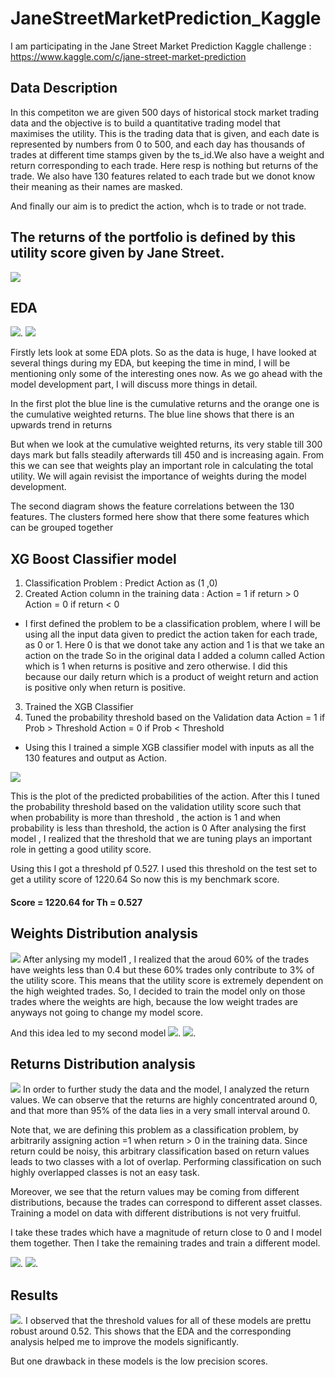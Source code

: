 # JaneStreetMarketPrediction_Kaggle
I am participating in the Jane Street Market Prediction Kaggle challenge : https://www.kaggle.com/c/jane-street-market-prediction

## Data Description 
In this competiton we are given 500 days of historical stock market trading data and the objective is to build a quantitative trading model that maximises the utility. This is the trading data that is given, and each date is represented by numbers from 0 to 500, and each day has thousands of trades at different time stamps given by the ts_id.We also have a weight and return corresponding to each trade. Here resp is nothing but returns of the trade. We also have 130 features related to each trade but we donot know their meaning as their names are masked. 

And finally our aim is to predict the action, whch is to trade or not trade. 

## The returns of the portfolio is defined by this utility score given by Jane Street. 
<img src= "Images/utility.png">

## EDA 

<img src= "Images/Cumulative Returns and Weighted Returns.png">. <img src= "Images/Feature Correlations.png">

Firstly lets look at some EDA plots. So as the data is huge, I have looked at several things during my EDA, but keeping the time in mind, I will be mentioning only some of the interesting ones now. As we go ahead with the model development part, I will discuss more things in detail. 

In the first plot the blue line is the cumulative returns and the orange one is the cumulative weighted returns. The blue line shows that there is an upwards trend in returns 

But when we look at the cumulative weighted returns, its very stable till 300 days mark but falls steadily afterwards till 450 and is increasing again. From this we can see that weights play an important role in calculating the total utility. We will again revisist the importance of weights during the model development. 

The second diagram shows the feature correlations between the 130 features. The clusters formed here show that there some features which can be grouped together

## XG Boost Classifier model 
1) Classification Problem : Predict Action as (1 ,0)
2) Created Action column in the training data : 
	Action = 1 if return > 0 
	Action = 0 if return < 0 
	
- I first defined the problem to be a classification problem, where I will be using all the input data given to predict the action taken for each trade, as 0 or 1. Here 0 is that we donot take any action and 1 is that we take an action on the trade
So in the original data I added a column called Action which is 1 when returns is positive and zero otherwise. I did this because our daily return which is a product of weight return and action is positive only when return is positive. 

3) Trained the XGB Classifier 
4) Tuned the probability threshold based on the       Validation data 
	Action = 1 if Prob > Threshold 
	Action = 0 if Prob < Threshold 
  
- Using this I trained a simple XGB classifier model with inputs as all the 130 features and output as Action. 

<img src= "Images/probability_histogram (1).png">

This is the plot of the predicted probabilities of the action. 
After this I tuned the probability threshold based on the validation utility score such that when probability is more than threshold , the action is 1 and when probability is less than threshold, the action is 0 
After analysing the first model , I realized that the threshold that we are tuning plays an important role in getting a good utility score. 

Using this I got a threshold pf 0.527. I used this threshold on the test set to get a utility score of 1220.64 
So now this is my benchmark score. 

#### Score = 1220.64 for Th = 0.527

## Weights Distribution analysis 

<img src= "Images/Weights Distribution.png">
After anlysing my model1 , I realized that the aroud 60% of the trades have weights less than 0.4 but these 60% trades only contribute to 3% of the utility score. This means that the utility score is extremely dependent on the high weighted trades. So, I decided to train the model only on those trades where the weights are high, because the low weight trades are anyways not going to change my model score. 

And this idea led to my second model 
<img src= "Images/Screenshot 2021-01-16 at 9.09.49 AM.png">. 
<img src= "Images/Screenshot 2021-01-16 at 9.09.58 AM.png">. 




## Returns Distribution analysis 

<img src= "Images/Histogram of Trade Returns.png">
In order to further study the data and the model, I analyzed the return values. We can observe that the returns are highly concentrated around 0, and that more than 95% of the data lies in a very small interval around 0. 

Note that, we are defining this problem as a classification problem, by arbitrarily assigning action =1 when return > 0 in the training data. Since return could be noisy, this arbitrary classification based on return values leads to two classes with a lot of overlap. Performing classification on such highly overlapped classes is not an easy task.

Moreover, we see that the return values may be coming from different distributions, because the trades can correspond to different asset classes. Training a model on data with different distributions is not very fruitful. 

I take these trades which have a magnitude of return close to 0 and I model them together. Then I take the remaining trades and train a different model. 


<img src= "Images/Screenshot 2021-01-16 at 9.11.43 AM.png">. 
<img src= "Images/Screenshot 2021-01-16 at 9.11.51 AM.png">. 


## Results 
<img src= "Images/Screenshot 2021-01-16 at 9.12.04 AM.png">. 
I observed that the threshold values for all of these models are prettu robust around 0.52. 
This shows that the EDA and the corresponding analysis helped me to improve the models significantly. 

But one drawback in these models is the low precision scores. 










